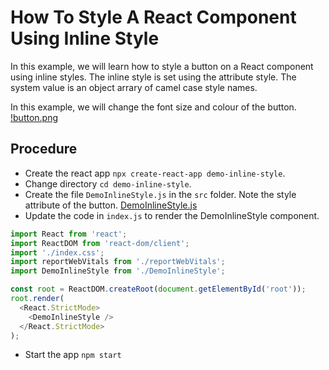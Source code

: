 # How To Style A React Component Using Inline Style

In this example, we will learn how to style a button on a React component using inline styles. The inline style is set using the attribute style. The system value is an object arrary of camel case style names.

In this example, we will change the font size and colour of the button.
[!button.png](button.png)

## Procedure

- Create the react app `npx create-react-app demo-inline-style`.
- Change directory `cd demo-inline-style`.
- Create the file `DemoInlineStyle.js` in the `src` folder. Note the style attribute of the button.
[DemoInlineStyle.js](DemoInlineStyle.js)
- Update the code in `index.js` to render the DemoInlineStyle component.

```js
import React from 'react';
import ReactDOM from 'react-dom/client';
import './index.css';
import reportWebVitals from './reportWebVitals';
import DemoInlineStyle from './DemoInlineStyle';

const root = ReactDOM.createRoot(document.getElementById('root'));
root.render(
  <React.StrictMode>
    <DemoInlineStyle />
  </React.StrictMode>
);
```

- Start the app `npm start`

